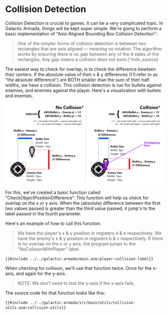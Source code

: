 # Collision Detection

Collision Detection is crucial to games. It can be a very complicated topic. In Galactic Armada, things will be kept super simple. We're going to perform a basic implementation of "Axis-Aligned Bounding Box Collision Detection":

> One of the simpler forms of collision detection is between two rectangles that are axis aligned — meaning no rotation. The algorithm works by ensuring there is no gap between any of the 4 sides of the rectangles. Any gap means a collision does not exist.[^mdn_source]

The easiest way to check for overlap, is to check the difference bewteen their centers. If the absolute value of their x & y differences (I'll refer to as "the absolute difference") are BOTH smaller than the sum of their half widths, we have a collision. This collision detection is run for bullets against enemies, and enemies against the player. Here's a visualization with bullets and enemies.

![CollisionDetectionVisualized.png](../assets/part3/img/CollisionDetectionVisualized.png)

For this, we've created a basic function called "CheckObjectPositionDifference". This function will help us check for overlap on the x or y axis. When the (absolute) difference between the first two values passed is greater than the third value passed, it jump's to the label passed in the fourth parameter.

Here's an example of how to call this function:

> We have the player's x & y position in registers d & e respectively. We have the enemy's x & y position in registers b & c respectively. If there is no overlap on the x or y axis, the program jumps to the "NoCollisionWithPlayer" label.

```rgbasm,linenos,start={{#line_no_of "" ../../galactic-armada/main.asm:player-collision-label}}
{{#include ../../galactic-armada/main.asm:player-collision-label}}
```

When checking for collision, we'll use that function twice. Once for the x-axis, and again for the y-axis.

> NOTE: We don't need to test the y-axis if the x-axis fails. 

The source code for that function looks like this:

```rgbasm,linenos,start={{#line_no_of "" ../../galactic-armada/src/main/utils/collision-utils.asm:collision-utils}}
{{#include ../../galactic-armada/src/main/utils/collision-utils.asm:collision-utils}}
```
